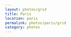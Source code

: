 ```yaml
---
layout: photos/grid
title: Paris
location: paris
permalink: photos/paris/grid
category: photos
---
```

